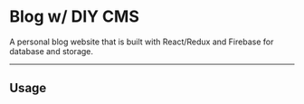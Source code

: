 # Blog w/ DIY CMS
  A personal blog website that is built with React/Redux and Firebase for database and storage.

---

## Usage

